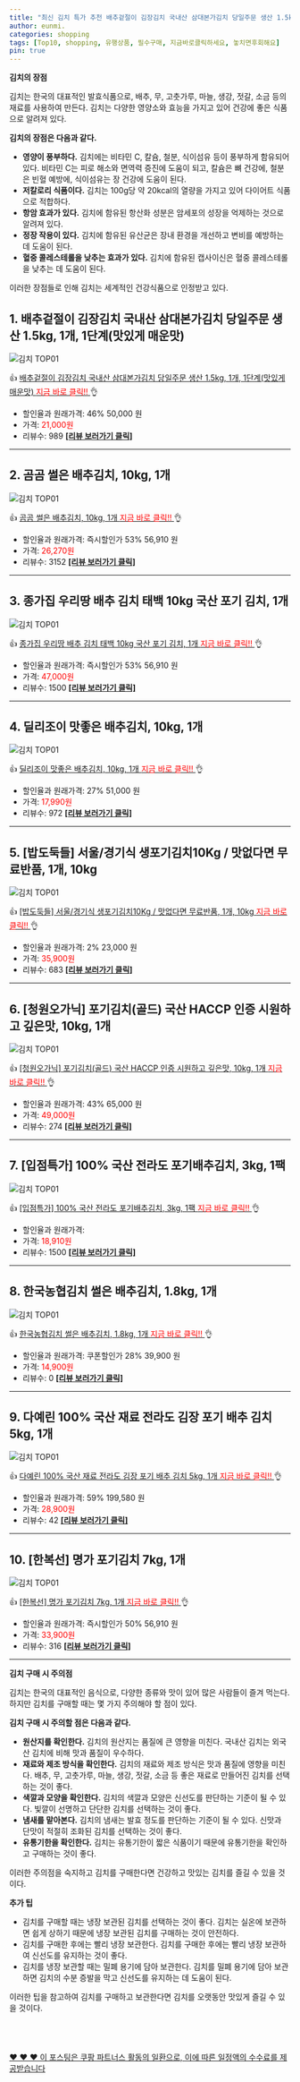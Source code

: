 ```yaml
---
title: "최신 김치 특가 추천 배추겉절이 김장김치 국내산 삼대본가김치 당일주문 생산 1.5kg, 1개, 1단계(맛있게 매운맛) 비교 장점"
author: eunmi.
categories: shopping
tags: [Top10, shopping, 유행상품, 필수구매, 지금바로클릭하세요, 놓치면후회해요]
pin: true
---
```

**김치의 장점**

김치는 한국의 대표적인 발효식품으로, 배추, 무, 고춧가루, 마늘, 생강, 젓갈, 소금 등의 재료를 사용하여 만든다. 김치는 다양한 영양소와 효능을 가지고 있어 건강에 좋은 식품으로 알려져 있다.

**김치의 장점은 다음과 같다.**

* **영양이 풍부하다.** 김치에는 비타민 C, 칼슘, 철분, 식이섬유 등이 풍부하게 함유되어 있다. 비타민 C는 피로 해소와 면역력 증진에 도움이 되고, 칼슘은 뼈 건강에, 철분은 빈혈 예방에, 식이섬유는 장 건강에 도움이 된다.
* **저칼로리 식품이다.** 김치는 100g당 약 20kcal의 열량을 가지고 있어 다이어트 식품으로 적합하다.
* **항암 효과가 있다.** 김치에 함유된 항산화 성분은 암세포의 성장을 억제하는 것으로 알려져 있다.
* **정장 작용이 있다.** 김치에 함유된 유산균은 장내 환경을 개선하고 변비를 예방하는 데 도움이 된다.
* **혈중 콜레스테롤을 낮추는 효과가 있다.** 김치에 함유된 캡사이신은 혈중 콜레스테롤을 낮추는 데 도움이 된다.

이러한 장점들로 인해 김치는 세계적인 건강식품으로 인정받고 있다.

   

## 1. 배추겉절이 김장김치 국내산 삼대본가김치 당일주문 생산 1.5kg, 1개, 1단계(맛있게 매운맛)

![김치 TOP01](https://thumbnail8.coupangcdn.com/thumbnails/remote/230x230ex/image/vendor_inventory/2a89/058bdb97a67b5223909610ea521ed5fcaa56e53222513b0cde5fc687cf16.jpg)


👍 [배추겉절이 김장김치 국내산 삼대본가김치 당일주문 생산 1.5kg, 1개, 1단계(맛있게 매운맛) <font color=red> 지금 바로 클릭!! </font> ](https://link.coupang.com/re/AFFSDP?lptag=AF3617701&subid=GithubCoopas&pageKey=6499729650&traceid=V0-153&itemId=14305384136&vendorItemId=81550178834) 👌 


- 할인율과 원래가격: 46%  50,000   원
- 가격: <span style='color:red'>21,000원</span>
- 리뷰수: 989  [**[리뷰 보러가기 클릭]**](https://link.coupang.com/re/AFFSDP?lptag=AF3617701&subid=GithubCoopas&pageKey=6499729650&traceid=V0-153&itemId=14305384136&vendorItemId=81550178834)

---


   

## 2. 곰곰 썰은 배추김치, 10kg, 1개

![김치 TOP01](https://thumbnail10.coupangcdn.com/thumbnails/remote/230x230ex/image/retail/images/12019442178144-5859193f-c48c-43e8-9b2f-033ebac1e25d.jpg)


👍 [곰곰 썰은 배추김치, 10kg, 1개 <font color=red> 지금 바로 클릭!! </font> ](https://link.coupang.com/re/AFFSDP?lptag=AF3617701&subid=GithubCoopas&pageKey=324290307&traceid=V0-153&itemId=1038303611&vendorItemId=5493733619) 👌 


- 할인율과 원래가격: 즉시할인가 53%  56,910   원
- 가격: <span style='color:red'>26,270원</span>
- 리뷰수: 3152  [**[리뷰 보러가기 클릭]**](https://link.coupang.com/re/AFFSDP?lptag=AF3617701&subid=GithubCoopas&pageKey=324290307&traceid=V0-153&itemId=1038303611&vendorItemId=5493733619)

---


   

## 3. 종가집 우리땅 배추 김치 태백 10kg 국산 포기 김치, 1개

![김치 TOP01](https://thumbnail10.coupangcdn.com/thumbnails/remote/230x230ex/image/vendor_inventory/e614/e13ade840bd6b11b92e640d9ca6d61f6cb5d98618e41f9d93fedb2e69586.jpg)


👍 [종가집 우리땅 배추 김치 태백 10kg 국산 포기 김치, 1개 <font color=red> 지금 바로 클릭!! </font> ](https://link.coupang.com/re/AFFSDP?lptag=AF3617701&subid=GithubCoopas&pageKey=7202467453&traceid=V0-153&itemId=18208876739&vendorItemId=74113875647) 👌 


- 할인율과 원래가격: 즉시할인가 53%  56,910   원
- 가격: <span style='color:red'>47,000원</span>
- 리뷰수: 1500  [**[리뷰 보러가기 클릭]**](https://link.coupang.com/re/AFFSDP?lptag=AF3617701&subid=GithubCoopas&pageKey=7202467453&traceid=V0-153&itemId=18208876739&vendorItemId=74113875647)

---


   

## 4. 딜리조이 맛좋은 배추김치, 10kg, 1개

![김치 TOP01](https://thumbnail7.coupangcdn.com/thumbnails/remote/230x230ex/image/retail/images/4618091966067889-4a3aed89-54cf-4029-937c-c2cdb4b32f3d.jpg)


👍 [딜리조이 맛좋은 배추김치, 10kg, 1개 <font color=red> 지금 바로 클릭!! </font> ](https://link.coupang.com/re/AFFSDP?lptag=AF3617701&subid=GithubCoopas&pageKey=6443394416&traceid=V0-153&itemId=13955963639&vendorItemId=81205056658) 👌 


- 할인율과 원래가격: 27%  51,000   원
- 가격: <span style='color:red'>17,990원</span>
- 리뷰수: 972  [**[리뷰 보러가기 클릭]**](https://link.coupang.com/re/AFFSDP?lptag=AF3617701&subid=GithubCoopas&pageKey=6443394416&traceid=V0-153&itemId=13955963639&vendorItemId=81205056658)

---


   

## 5. [밥도둑들] 서울/경기식 생포기김치10Kg / 맛없다면 무료반품, 1개, 10kg

![김치 TOP01](https://thumbnail7.coupangcdn.com/thumbnails/remote/230x230ex/image/vendor_inventory/3d8e/9d12af1042ab8706892a153c5526fdeda5fd16ea382f5c2fd4694627c1ce.jpg)


👍 [[밥도둑들] 서울/경기식 생포기김치10Kg / 맛없다면 무료반품, 1개, 10kg <font color=red> 지금 바로 클릭!! </font> ](https://link.coupang.com/re/AFFSDP?lptag=AF3617701&subid=GithubCoopas&pageKey=7430852166&traceid=V0-153&itemId=19299191762&vendorItemId=85742694523) 👌 


- 할인율과 원래가격: 2%  23,000   원
- 가격: <span style='color:red'>35,900원</span>
- 리뷰수: 683  [**[리뷰 보러가기 클릭]**](https://link.coupang.com/re/AFFSDP?lptag=AF3617701&subid=GithubCoopas&pageKey=7430852166&traceid=V0-153&itemId=19299191762&vendorItemId=85742694523)

---


   

## 6. [청원오가닉] 포기김치(골드) 국산 HACCP 인증 시원하고 깊은맛, 10kg, 1개

![김치 TOP01](https://thumbnail7.coupangcdn.com/thumbnails/remote/230x230ex/image/vendor_inventory/73c5/0f2eb4b9c4f39a624e30ac07b4fdd1b38c949c3f6f8fc26bbe824e38ed00.jpg)


👍 [[청원오가닉] 포기김치(골드) 국산 HACCP 인증 시원하고 깊은맛, 10kg, 1개 <font color=red> 지금 바로 클릭!! </font> ](https://link.coupang.com/re/AFFSDP?lptag=AF3617701&subid=GithubCoopas&pageKey=53306365&traceid=V0-153&itemId=187259033&vendorItemId=3442136825) 👌 


- 할인율과 원래가격: 43%  65,000   원
- 가격: <span style='color:red'>49,000원</span>
- 리뷰수: 274  [**[리뷰 보러가기 클릭]**](https://link.coupang.com/re/AFFSDP?lptag=AF3617701&subid=GithubCoopas&pageKey=53306365&traceid=V0-153&itemId=187259033&vendorItemId=3442136825)

---


   

## 7. [입점특가] 100% 국산 전라도 포기배추김치, 3kg, 1팩

![김치 TOP01](https://thumbnail7.coupangcdn.com/thumbnails/remote/230x230ex/image/vendor_inventory/252e/4f495a9ab98de02c1f0570984a94dd91d20f1558dbbcb057c788b3b2c5d6.jpg)


👍 [[입점특가] 100% 국산 전라도 포기배추김치, 3kg, 1팩 <font color=red> 지금 바로 클릭!! </font> ](https://link.coupang.com/re/AFFSDP?lptag=AF3617701&subid=GithubCoopas&pageKey=7518362197&traceid=V0-153&itemId=19714056963&vendorItemId=74299025328) 👌 


- 할인율과 원래가격: 
- 가격: <span style='color:red'>18,910원</span>
- 리뷰수: 1500  [**[리뷰 보러가기 클릭]**](https://link.coupang.com/re/AFFSDP?lptag=AF3617701&subid=GithubCoopas&pageKey=7518362197&traceid=V0-153&itemId=19714056963&vendorItemId=74299025328)

---


   

## 8. 한국농협김치 썰은 배추김치, 1.8kg, 1개

![김치 TOP01](https://thumbnail8.coupangcdn.com/thumbnails/remote/230x230ex/image/retail/images/2023/02/06/14/2/f365933b-c2f7-4cf5-8e7e-37bb5645337c.jpg)


👍 [한국농협김치 썰은 배추김치, 1.8kg, 1개 <font color=red> 지금 바로 클릭!! </font> ](https://link.coupang.com/re/AFFSDP?lptag=AF3617701&subid=GithubCoopas&pageKey=7156497362&traceid=V0-153&itemId=17993572760&vendorItemId=85150052348) 👌 


- 할인율과 원래가격: 쿠폰할인가 28%  39,900   원
- 가격: <span style='color:red'>14,900원</span>
- 리뷰수: 0  [**[리뷰 보러가기 클릭]**](https://link.coupang.com/re/AFFSDP?lptag=AF3617701&subid=GithubCoopas&pageKey=7156497362&traceid=V0-153&itemId=17993572760&vendorItemId=85150052348)

---


   

## 9. 다예린 100% 국산 재료 전라도 김장 포기 배추 김치 5kg, 1개

![김치 TOP01](https://thumbnail6.coupangcdn.com/thumbnails/remote/230x230ex/image/vendor_inventory/1740/baea6e53be1e3b0739f125d0543f84e0f255c95816c4c068b3b42756959d.jpg)


👍 [다예린 100% 국산 재료 전라도 김장 포기 배추 김치 5kg, 1개 <font color=red> 지금 바로 클릭!! </font> ](https://link.coupang.com/re/AFFSDP?lptag=AF3617701&subid=GithubCoopas&pageKey=6840896477&traceid=V0-153&itemId=16266617957&vendorItemId=83459394757) 👌 


- 할인율과 원래가격: 59%  199,580   원
- 가격: <span style='color:red'>28,900원</span>
- 리뷰수: 42  [**[리뷰 보러가기 클릭]**](https://link.coupang.com/re/AFFSDP?lptag=AF3617701&subid=GithubCoopas&pageKey=6840896477&traceid=V0-153&itemId=16266617957&vendorItemId=83459394757)

---


   

## 10. [한복선] 명가 포기김치 7kg, 1개

![김치 TOP01](https://thumbnail6.coupangcdn.com/thumbnails/remote/230x230ex/image/vendor_inventory/11ee/f24ce567a7d824c3f5240b1f123a38500235f3cbe71a8ff77e804cc1d453.jpg)


👍 [[한복선] 명가 포기김치 7kg, 1개 <font color=red> 지금 바로 클릭!! </font> ](https://link.coupang.com/re/AFFSDP?lptag=AF3617701&subid=GithubCoopas&pageKey=6884927276&traceid=V0-153&itemId=16511055263&vendorItemId=83698392574) 👌 


- 할인율과 원래가격: 즉시할인가 50%  56,910   원
- 가격: <span style='color:red'>33,900원</span>
- 리뷰수: 316  [**[리뷰 보러가기 클릭]**](https://link.coupang.com/re/AFFSDP?lptag=AF3617701&subid=GithubCoopas&pageKey=6884927276&traceid=V0-153&itemId=16511055263&vendorItemId=83698392574)

---
**김치 구매 시 주의점**

김치는 한국의 대표적인 음식으로, 다양한 종류와 맛이 있어 많은 사람들이 즐겨 먹는다. 하지만 김치를 구매할 때는 몇 가지 주의해야 할 점이 있다.

**김치 구매 시 주의할 점은 다음과 같다.**

* **원산지를 확인한다.** 김치의 원산지는 품질에 큰 영향을 미친다. 국내산 김치는 외국산 김치에 비해 맛과 품질이 우수하다.
* **재료와 제조 방식을 확인한다.** 김치의 재료와 제조 방식은 맛과 품질에 영향을 미친다. 배추, 무, 고춧가루, 마늘, 생강, 젓갈, 소금 등 좋은 재료로 만들어진 김치를 선택하는 것이 좋다.
* **색깔과 모양을 확인한다.** 김치의 색깔과 모양은 신선도를 판단하는 기준이 될 수 있다. 빛깔이 선명하고 단단한 김치를 선택하는 것이 좋다.
* **냄새를 맡아본다.** 김치의 냄새는 발효 정도를 판단하는 기준이 될 수 있다. 신맛과 단맛이 적절히 조화된 김치를 선택하는 것이 좋다.
* **유통기한을 확인한다.** 김치는 유통기한이 짧은 식품이기 때문에 유통기한을 확인하고 구매하는 것이 좋다.

이러한 주의점을 숙지하고 김치를 구매한다면 건강하고 맛있는 김치를 즐길 수 있을 것이다.

**추가 팁**

* 김치를 구매할 때는 냉장 보관된 김치를 선택하는 것이 좋다. 김치는 실온에 보관하면 쉽게 상하기 때문에 냉장 보관된 김치를 구매하는 것이 안전하다.
* 김치를 구매한 후에는 빨리 냉장 보관한다. 김치를 구매한 후에는 빨리 냉장 보관하여 신선도를 유지하는 것이 좋다.
* 김치를 냉장 보관할 때는 밀폐 용기에 담아 보관한다. 김치를 밀폐 용기에 담아 보관하면 김치의 수분 증발을 막고 신선도를 유지하는 데 도움이 된다.

이러한 팁을 참고하여 김치를 구매하고 보관한다면 김치를 오랫동안 맛있게 즐길 수 있을 것이다.<br><br><br><br><br> [ ❤ ❤ ❤ 이 포스팅은 쿠팡 파트너스 활동의 일환으로, 이에 따른 일정액의 수수료를 제공받습니다](https://link.coupang.com/a/bcEFyh)